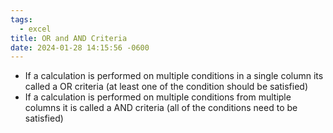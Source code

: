 ```yaml
---
tags:
  - excel
title: OR and AND Criteria
date: 2024-01-28 14:15:56 -0600
---
```


* If a calculation is performed on multiple conditions in a single column its called a OR criteria (at least one of the condition should be satisfied)
* If a calculation is performed on multiple conditions from multiple columns it is called a AND criteria (all of the conditions need to be satisfied)
